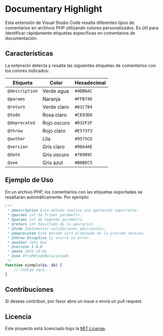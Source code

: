 <!-- @import "[TOC]" {cmd="toc" depthFrom=1 depthTo=6 orderedList=false} -->
# Documentary Highlight

Esta extensión de Visual Studio Code resalta diferentes tipos de comentarios en archivos PHP utilizando colores personalizados. Es útil para identificar rápidamente etiquetas específicas en comentarios de documentación.

## Características

La extensión detecta y resalta las siguientes etiquetas de comentarios con los colores indicados:

| Etiqueta       | Color      | Hexadecimal |
|----------------|------------|-------------|
| `@description` | Verde agua | `#4DB6AC`   |
| `@params`      | Naranja    | `#FFB74D`   |
| `@return`      | Verde claro| `#81C784`   |
| `@todo`        | Rosa claro | `#CE93D8`   |
| `@deprecated`  | Rojo oscuro| `#D32F2F`   |
| `@throw`       | Rojo claro | `#E57373`   |
| `@author`      | Lila       | `#9575CD`   |
| `@version`     | Gris claro | `#90A4AE`   |
| `@date`        | Gris oscuro| `#78909C`   |
| `@see`         | Gris azul  | `#B0BEC5`   |

## Ejemplo de Uso

En un archivo PHP, los comentarios con las etiquetas soportadas se resaltarán automáticamente. Por ejemplo:

```php
/**
 * @description Este método realiza una operación importante.
 * @params int $a Primer parámetro.
 * @params int $b Segundo parámetro.
 * @return int Resultado de la operación.
 * @todo Implementar validaciones adicionales.
 * @deprecated Este método será eliminado en la próxima versión.
 * @throw Exception Si ocurre un error.
 * @author John Doe
 * @version 1.0.0
 * @date 2023-10-01
 * @see OtroMétodoRelacionado
 */
function ejemplo($a, $b) {
    // Código aquí...
}
```
## Contribuciones

Si deseas contribuir, por favor abre un issue o envía un pull request.

## Licencia

Este proyecto está licenciado bajo la [MIT License](LICENSE).
